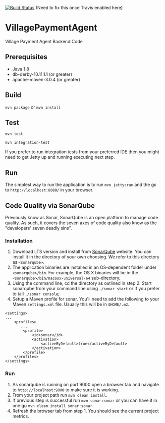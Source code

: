 [![Build Status](https://travis-ci.org/njacobs5074/VillagePaymentAgent.svg?branch=master)](https://travis-ci.org/njacobs5074/VillagePaymentAgent) (Need to fix this once Travis enabled here)

# VillagePaymentAgent #
Village Payment Agent Backend Code

## Prerequisites
 * Java 1.8
 * db-derby-10.11.1.1 (or greater)
 * apache-maven-3.0.4 (or greater)

## Build
`mvn package` or `mvn install`

## Test
`mvn test`

`mvn integration-test`

If you prefer to run integration tests from your preferred IDE then you might need to get Jetty up and running executing
next step.

## Run
The simplest way to run the application is to run `mvn jetty:run` and the go to `http://localhost:8080/` in your browser.


## Code Quality via SonarQube

Previously know as Sonar, SonarQube is an open platform to manage code quality.  As such, it covers the seven axes of code quality also know as the "developers' seven deadly sins".

### Installation
 1. Download LTS version and install from [SonarQube](http://www.sonarqube.org/downloads/) website.  You can install it in the directory of your own choosing.  We refer to this directory as `<sonarqube>`.
 2. The application binaries are installed in an OS-dependent folder under `<sonarqube>/bin`. For example, the OS X binaries will be in the `<sonarqube>/bin/macosx-universal-64` sub-directory.
 3. Using the command line, cd the directory as outlined in step 2. Start sonarqube from your command line using `./sonar start` or if you prefer to tail `./sonar console`;
 4. Setup a Maven profile for sonar.  You'll need to add the following to your Maven `settings.xml` file.  Usually this will be in `$HOME/.m2`.

```
<settings>
...
    <profiles>
       ...
        <profile>
            <id>sonar</id>
            <activation>
                <activeByDefault>true</activeByDefault>
            </activation>
        </profile>
    </profiles>
</settings>
```

### Run
 1. As sonarqube is running on port 9000 open a browser tab and navigate to `http://localhost:9000` to make sure it is working.
 2. From your project path run `mvn clean install`.
 3. If previous step is successful run `mvn sonar:sonar` or you can have it in one go `mvn clean install sonar:sonar`.
 4. Refresh the browser tab from step 1.  You should see the current project metrics.
